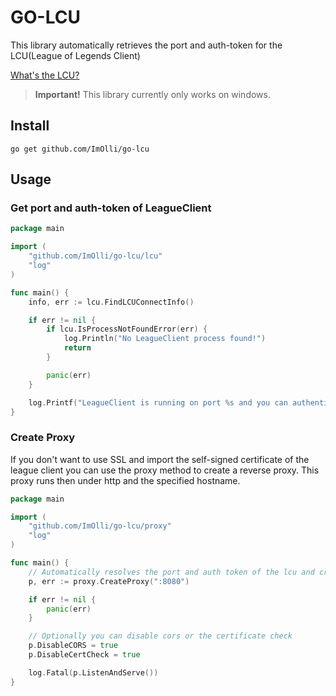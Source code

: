 # GO-LCU

This library automatically retrieves the port and auth-token for the LCU(League of Legends Client)

[What's the LCU?](https://riot-api-libraries.readthedocs.io/en/latest/lcu.html)

> **Important!** This library currently only works on windows.

## Install

```shell
go get github.com/ImOlli/go-lcu
```

## Usage

### Get port and auth-token of LeagueClient

```go
package main

import (
	"github.com/ImOlli/go-lcu/lcu"
	"log"
)

func main() {
	info, err := lcu.FindLCUConnectInfo()

	if err != nil {
		if lcu.IsProcessNotFoundError(err) {
			log.Println("No LeagueClient process found!")
			return
		}

		panic(err)
	}

	log.Printf("LeagueClient is running on port %s and you can authenticate with following token: %s", info.Port, info.AuthToken)
}
```

### Create Proxy

If you don't want to use SSL and import the self-signed certificate of the league client you can use the proxy method to
create a reverse proxy. This proxy runs then under http and the specified hostname.

```go
package main

import (
	"github.com/ImOlli/go-lcu/proxy"
	"log"
)

func main() {
	// Automatically resolves the port and auth token of the lcu and creates a reverese proxy
	p, err := proxy.CreateProxy(":8080")

	if err != nil {
		panic(err)
	}

	// Optionally you can disable cors or the certificate check
	p.DisableCORS = true
	p.DisableCertCheck = true

	log.Fatal(p.ListenAndServe())
}
```